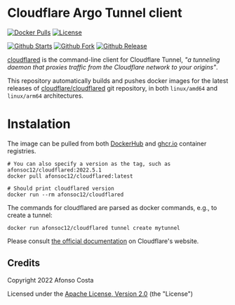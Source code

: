 # Cloudflare Argo Tunnel client

[![Docker Pulls](https://img.shields.io/docker/pulls/afonsoc12/cloudflared?logo=docker)](https://hub.docker.com/repository/docker/afonsoc12/cloudflared) 
[![License](https://img.shields.io/badge/License-Apache%202.0-blue.svg)](https://opensource.org/licenses/Apache-2.0)

[![Github Starts](https://img.shields.io/github/stars/afonsoc12/docker-cloudflared?logo=github)](https://github.com/afonsoc12/docker-cloudflared)
[![Github Fork](https://img.shields.io/github/forks/afonsoc12/docker-cloudflared?logo=github)](https://github.com/afonsoc12/docker-cloudflared)
[![Github Release](https://img.shields.io/github/v/release/afonsoc12/docker-cloudflared?logo=github)](https://github.com/afonsoc12/docker-cloudflared/releases)

[cloudflared](https://github.com/cloudflare/cloudflared) is the command-line client for Cloudflare Tunnel, *"a tunneling daemon that proxies traffic from the Cloudflare network to your origins"*. 

This repository automatically builds and pushes docker images for the latest releases of [cloudflare/cloudflared](https://github.com/cloudflare/cloudflared) git repository, in both `linux/amd64` and `linux/arm64` architectures.

# Instalation

The image can be pulled from both [DockerHub](https://hub.docker.com/r/afonsoc12/cloudflared) and [ghcr.io](https://github.com/afonsoc12/docker-cloudflared/pkgs/container/docker-cloudflared) container registries.

```shell
# You can also specify a version as the tag, such as afonsoc12/cloudflared:2022.5.1
docker pull afonsoc12/cloudflared:latest

# Should print cloudflared version
docker run --rm afonsoc12/cloudflared

```

The commands for cloudflared are parsed as docker commands, e.g., to create a tunnel:

```shell
docker run afonsoc12/cloudflared tunnel create mytunnel
```
Please consult [the official documentation](https://developers.cloudflare.com/cloudflare-one/connections/connect-apps/create-tunnel) on Cloudflare's website.


## Credits

Copyright 2022 Afonso Costa

Licensed under the [Apache License, Version 2.0](https://github.com/afonsoc12/docker-cloudflared/blob/master/LICENSE) (the "License")
